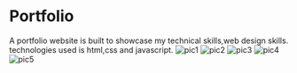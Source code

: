 # Portfolio
A portfolio website is built to showcase my technical skills,web design skills.
technologies used is html,css and javascript.
![pic1](https://github.com/ANCYJOE123/PRODIGY_WD_04/assets/123748672/08155ed9-591b-497f-876a-4d427cb61963)
![pic2](https://github.com/ANCYJOE123/PRODIGY_WD_04/assets/123748672/983dbc7a-89c2-41ed-8f26-1a6d51400d59)
![pic3](https://github.com/ANCYJOE123/PRODIGY_WD_04/assets/123748672/c5f292f5-b318-4450-a3e1-cf3c965c4e90)
![pic4](https://github.com/ANCYJOE123/PRODIGY_WD_04/assets/123748672/ef8d74cb-e6a0-4d1c-b620-632bccfcaffa)
![pic5](https://github.com/ANCYJOE123/PRODIGY_WD_04/assets/123748672/fe7fce01-c056-46db-8a70-8a0707879de8)






